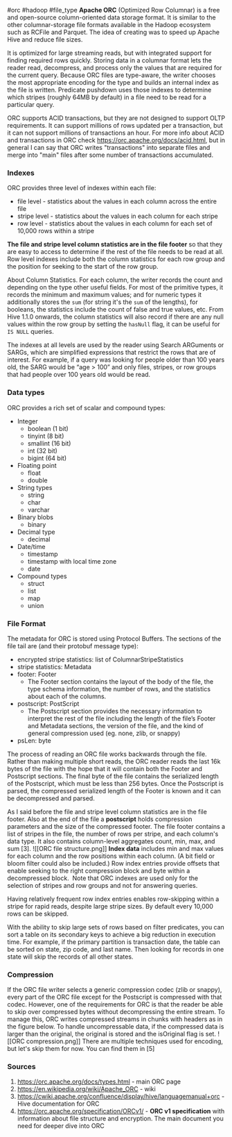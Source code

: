 #orc #hadoop #file_type 
**Apache ORC** (Optimized Row Columnar) is a free and open-source column-oriented data storage format. It is similar to the other columnar-storage file formats available in the Hadoop ecosystem such as RCFile and Parquet. The idea of creating was to speed up Apache Hive and reduce file sizes.  

It is optimized for large streaming reads, but with integrated support for finding required rows quickly. Storing data in a columnar format lets the reader read, decompress, and process only the values that are required for the current query. Because ORC files are type-aware, the writer chooses the most appropriate encoding for the type and builds an internal index as the file is written. Predicate pushdown uses those indexes to determine which stripes (roughly 64MB by default) in a file need to be read for a particular query.


ORC supports ACID transactions, but they are not designed to support OLTP requirements. It can support millions of rows updated per a transaction, but it can not support millions of transactions an hour. For more info about ACID and transactions in ORC check https://orc.apache.org/docs/acid.html, but in general I can say that ORC writes "transactions" into separate files and merge into "main" files after some number of transactions accumulated.

### Indexes
ORC provides three level of indexes within each file:
- file level - statistics about the values in each column across the entire file
- stripe level - statistics about the values in each column for each stripe
- row level - statistics about the values in each column for each set of 10,000 rows within a stripe

**The file and stripe level column statistics are in the file footer** so that they are easy to access to determine if the rest of the file needs to be read at all. Row level indexes include both the column statistics for each row group and the position for seeking to the start of the row group.

About Column Statistics. For each column, the writer records the count and depending on the type other useful fields. For most of the primitive types, it records the minimum and maximum values; and for numeric types it additionally stores the `sum` (for string it's the `sum` of the lengths), for booleans, the statistics include the count of false and true values, etc.
From Hive 1.1.0 onwards, the column statistics will also record if there are any null values within the row group by setting the `hasNull` flag, it can be useful for `IS NULL` queries.

The indexes at all levels are used by the reader using Search ARGuments or SARGs, which are simplified expressions that restrict the rows that are of interest. For example, if a query was looking for people older than 100 years old, the SARG would be “age > 100” and only files, stripes, or row groups that had people over 100 years old would be read.

### Data types
ORC provides a rich set of scalar and compound types:
- Integer
    - boolean (1 bit)
    - tinyint (8 bit)
    - smallint (16 bit)
    - int (32 bit)
    - bigint (64 bit)
- Floating point
    - float
    - double
- String types
    - string
    - char
    - varchar
- Binary blobs
    - binary
- Decimal type
    - decimal
- Date/time
    - timestamp
    - timestamp with local time zone
    - date
- Compound types
    - struct
    - list
    - map
    - union

### File Format
The metadata for ORC is stored using Protocol Buffers. The sections of the file tail are (and their protobuf message type):
- encrypted stripe statistics: list of ColumnarStripeStatistics
- stripe statistics: Metadata
- footer: Footer
	- The Footer section contains the layout of the body of the file, the type schema information, the number of rows, and the statistics about each of the columns.
- postscript: PostScript
	- The Postscript section provides the necessary information to interpret the rest of the file including the length of the file’s Footer and Metadata sections, the version of the file, and the kind of general compression used (eg. none, zlib, or snappy)
- psLen: byte

The process of reading an ORC file works backwards through the file. Rather than making multiple short reads, the ORC reader reads the last 16k bytes of the file with the hope that it will contain both the Footer and Postscript sections. The final byte of the file contains the serialized length of the Postscript, which must be less than 256 bytes. Once the Postscript is parsed, the compressed serialized length of the Footer is known and it can be decompressed and parsed.

As I said before the file and stripe level column statistics are in the file footer. Also at the end of the file a **postscript** holds compression parameters and the size of the compressed footer. The file footer contains a list of stripes in the file, the number of rows per stripe, and each column's data type. It also contains column-level aggregates count, min, max, and sum [3].
![[ORC file structure.png]]
**Index data** includes min and max values for each column and the row positions within each column. (A bit field or bloom filter could also be included.) Row index entries provide offsets that enable seeking to the right compression block and byte within a decompressed block.  Note that ORC indexes are used only for the selection of stripes and row groups and not for answering queries.

Having relatively frequent row index entries enables row-skipping within a stripe for rapid reads, despite large stripe sizes. By default every 10,000 rows can be skipped.

With the ability to skip large sets of rows based on filter predicates, you can sort a table on its secondary keys to achieve a big reduction in execution time. For example, if the primary partition is transaction date, the table can be sorted on state, zip code, and last name. Then looking for records in one state will skip the records of all other states.

### Compression
If the ORC file writer selects a generic compression codec (zlib or snappy), every part of the ORC file except for the Postscript is compressed with that codec. However, one of the requirements for ORC is that the reader be able to skip over compressed bytes without decompressing the entire stream. To manage this, ORC writes compressed streams in chunks with headers as in the figure below. To handle uncompressable data, if the compressed data is larger than the original, the original is stored and the isOriginal flag is set.
![[ORC compression.png]]
There are multiple techniques used for encoding, but let's skip them for now. You can find them in [5]


### Sources
1. https://orc.apache.org/docs/types.html - main ORC page
3. https://en.wikipedia.org/wiki/Apache_ORC - wiki
4. https://cwiki.apache.org/confluence/display/hive/languagemanual+orc - Hive documentation for ORC
5. https://orc.apache.org/specification/ORCv1/ - **ORC v1 specification** with information about file structure and encryption. The main document you need for deeper dive into ORC